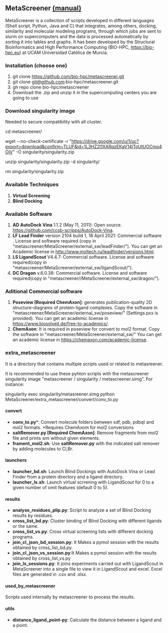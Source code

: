 ## MetaScreener [(manual)](https://github.com/bio-hpc/metascreener/wiki)
MetaScreener is a collection of scripts developed in different languages (Shell script, Python, Java and C) that integrates, among others, docking, similarity and molecular modeling programs, through which jobs are sent to slurm on supercomputers and the data is processed automatically by sorting it into tables and graphs. It has been developed by the Structural Bioinformatics and High Performance Computing (BIO-HPC, https://bio-hpc.eu) at UCAM Universidad Católica de Murcia.

### Installation (choose one)
1. git clone https://github.com/bio-hpc/metascreener.git
2. git clone git@github.com:bio-hpc/metascreener.git
3. gh repo clone bio-hpc/metascreener
4. Download the .zip and unzip it in the supercomputing centers you are going to use 

### Download singularity image 
Needed to secure compatibility with all cluster.

cd metascreener/

wget --no-check-certificate -r "https://drive.google.com/u/1/uc?export=download&confirm=TLUF&id=1L3HZ2l1XARqzEKaV14jToUtUOCmo4OjV" -O singularity/singularity.zip

unzip singularity/singularity.zip -d singularity/

rm singularity/singularity.zip

### Available Techniques
1. **Virtual Screening**
2. **Blind Docking**

### Available Software
1. **AD AutoDock Vina** 1.1.2 (May 11, 2011):
   Open source. https://github.com/ccsb-scripps/AutoDock-Vina.                                
2. **LF Lead Finder** version 2104 build 1, 18 April 2021: 
   Commercial software . License and software required (copy in "metascreener/MetaScreener/external_sw/leadFinder/").
   You can get an Academic license in http://www.moltech.ru/leadfinder/versions.html.
3. **LS LigandScout** V4.4.7:
   Commercial software. License and software required(copy in "metascreener/MetaScreener/external_sw/ligandScout/").    
4. **DC Dragon** v.6.0.38:
   Commercial software. License and software required(copy in "metascreener//MetaScreener/external_sw/dragon/").
   
### Aditional Commercial software
1. **Poseview [Required ChemAxon]**:  generates publication-quality 2D structure-diagrams of protein-ligand complexes.
   Copy the software in "metascreener/MetaScreener/external_sw/poseview/" (Settings.pxx is provided).
   You can get an academic license in https://www.biosolveit.de/free-to-academics/.
2. **ChemAxon**: It is required in poseview for convert to mol2 format.
   Copy the software in "metascreener/MetaScreener/external_sw/"
   You can get an academic license in https://chemaxon.com/academic-license.
   
### extra_metascreener
It is a directory that contains multiple scripts used or related to metasreener. 

It is recommended to use these pyhton scripts with the metascreener singularity image "metascreener / singularity / metascreener.simg". 
For instance:

singularity exec singularity/metasreener.simg python MetaScreener/extra_metascreener/convert/conv_to.py

#### convert
- **conv_to.py***: Convert molecule folders between sdf, pdb, pdbqt and mol2 formats. *Requires ChemAxom for mol2 conversions 
- **saltRemover.py [Required ChemAxon]**: Remove fragments from mol2 file and prints smi without given elements.
- **frament_mol2.sh**: Use **saltRemover.py** with the indicated salt remover by adding molecules to Cl,Br.
#### launchers
- **launcher_bd.sh**: Launch Blind Dockings with AutoDock Vina or Lead Finder from a protein directory and a ligand directory. 
- **launcher_ls.sh**: Launch virtual scrrening with LigandScout for 0 to a given number of omit features (default 0 to 5).
#### results
- **analyse_residues_plip.py**: Script to analyze a set of Blind Docking results by residues.
- **cross_list_bd.py**: Cluster binding of Blind Docking with different ligands or the same.
- **cross_list_vs.py**: Cross virtual screening lists with different docking programs.
- **join_cl_json_bd_session.py**: It Makes a pymol session with the results obtained by cross_list_bd.py.
- **join_cl_json_vs_session.py**:It Makes a pymol session with the results obtained by cross_list_vs.py
- **join_ls_sessions.py**: It joins experiments carried out with LigandScout in MetaScreener into a single file to view it in LigandScout and excel.
 Excel files are generated in .csv and .xlsx.
#### used_by_metascreener
Scripts used internally by metascreener to process the results. 
#### utils
- **distance_ligand_point-py**: Calculate the distance between a ligand and a point.
